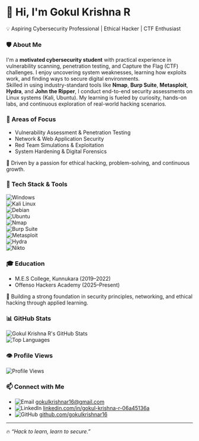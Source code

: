 
# 👋 Hi, I'm Gokul Krishna R  
💡 Aspiring Cybersecurity Professional | Ethical Hacker | CTF Enthusiast  

### 🛡️ About Me  
I'm a **motivated cybersecurity student** with practical experience in vulnerability scanning, penetration testing, and Capture the Flag (CTF) challenges. I enjoy uncovering system weaknesses, learning how exploits work, and finding ways to secure digital environments.  
Skilled in using industry-standard tools like **Nmap**, **Burp Suite**, **Metasploit**, **Hydra**, and **John the Ripper**, I conduct end-to-end security assessments on Linux systems (Kali, Ubuntu). My learning is fueled by curiosity, hands-on labs, and continuous exploration of real-world hacking scenarios.  

### 🧩 Areas of Focus  
- Vulnerability Assessment & Penetration Testing  
- Network & Web Application Security  
- Red Team Simulations & Exploitation  
- System Hardening & Digital Forensics  

🚀 Driven by a passion for ethical hacking, problem-solving, and continuous growth.  

### 🧰 Tech Stack & Tools  
![Windows](https://img.shields.io/badge/Windows-0078D6?style=for-the-badge&logo=windows&logoColor=white)  
![Kali Linux](https://img.shields.io/badge/Kali_Linux-557C94?style=for-the-badge&logo=kalilinux&logoColor=white)  
![Debian](https://img.shields.io/badge/Debian-A81D33?style=for-the-badge&logo=debian&logoColor=white)  
![Ubuntu](https://img.shields.io/badge/Ubuntu-E95420?style=for-the-badge&logo=ubuntu&logoColor=white)  
![Nmap](https://img.shields.io/badge/Nmap-9E4784?style=for-the-badge&logo=nmap&logoColor=white)  
![Burp Suite](https://img.shields.io/badge/Burp_Suite-FE7F00?style=for-the-badge&logo=burpsuite&logoColor=white)  
![Metasploit](https://img.shields.io/badge/Metasploit-FF5C57?style=for-the-badge&logo=metasploit&logoColor=white)  
![Hydra](https://img.shields.io/badge/Hydra-4B0082?style=for-the-badge)  
![Nikto](https://img.shields.io/badge/Nikto-5c5c5c?style=for-the-badge&logo=nikto)  

### 🎓 Education  
- M.E.S College, Kunnukara (2019–2022)  
- Offenso Hackers Academy (2025–Present)  

💬 Building a strong foundation in security principles, networking, and ethical hacking through applied learning.  

### 📊 GitHub Stats  
![Gokul Krishna R's GitHub Stats](https://github-readme-stats.vercel.app/api?username=gokulkrishnar16&show_icons=true&theme=radical&count_private=true&include_all_commits=true)  
![Top Languages](https://github-readme-stats.vercel.app/api/top-langs/?username=gokulkrishnar16&layout=compact&theme=radical)  

### 👁️ Profile Views  
![Profile Views](https://komarev.com/ghpvc/?username=gokulkrishnar16)  

### 📫 Connect with Me  
- ![Email](https://img.icons8.com/ios-filled/20/00A8E8/email.png) [gokulkrishnar16@gmail.com](mailto:gokulkrishnar16@gmail.com)  
- ![LinkedIn](https://img.icons8.com/ios-filled/20/00A8E8/linkedin.png) [linkedin.com/in/gokul-krishna-r-06a45136a](https://www.linkedin.com/in/gokul-krishna-r-06a45136a)  
- ![GitHub](https://img.icons8.com/ios-glyphs/20/00A8E8/github.png) [github.com/gokulkrishnar16](https://github.com/gokulkrishnar16)  

---

🔥 *“Hack to learn, learn to secure.”*  

